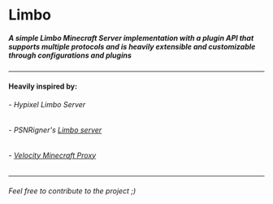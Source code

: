 # Limbo

##### A simple Limbo Minecraft Server implementation with a plugin API that supports multiple protocols and is heavily extensible and customizable through configurations and plugins

****

#### Heavily inspired by:
###### - Hypixel Limbo Server
###### - PSNRigner's [Limbo server](https://github.com/PSNRigner/Limbo)
###### - [Velocity Minecraft Proxy](https://github.com/VelocityPowered/Velocity)

****

###### Feel free to contribute to the project ;)